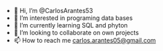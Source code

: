 - 👋 Hi, I’m @CarlosArantes53
- 👀 I’m interested in programing data bases
- 🌱 I’m currently learning SQL and phyton
- 💞️ I’m looking to collaborate on own projects
- 📫 How to reach me carlos.arantes05@gmail.com

<!---
CarlosArantes53/CarlosArantes53 is a ✨ special ✨ repository because its `README.md` (this file) appears on your GitHub profile.
You can click the Preview link to take a look at your changes.
--->
